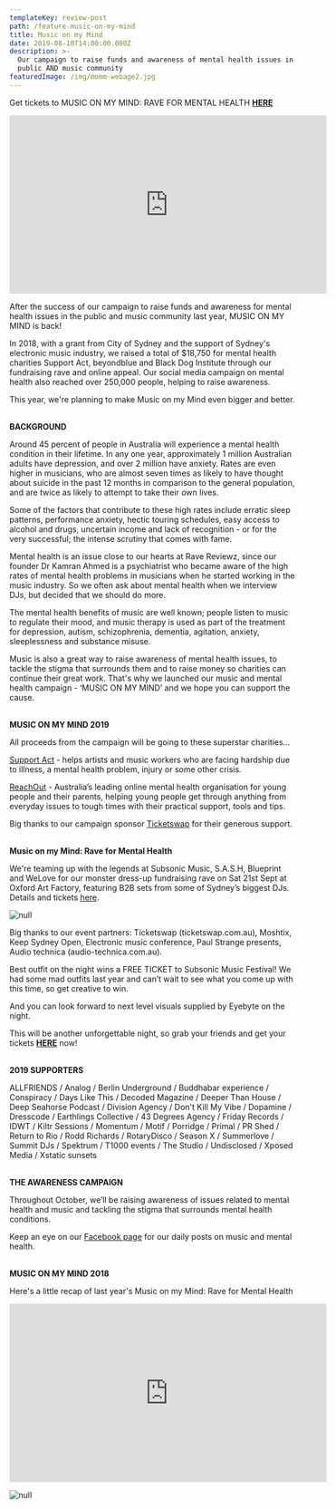 ```yaml
---
templateKey: review-post
path: /feature-music-on-my-mind
title: Music on my Mind
date: 2019-08-10T14:00:00.000Z
description: >-
  Our campaign to raise funds and awareness of mental health issues in the
  public AND music community
featuredImage: /img/momm-webage2.jpg
---
```

Get tickets to MUSIC ON MY MIND: RAVE FOR MENTAL HEALTH [**HERE**](https://moshtix.com.au/v2/event/music-on-my-mind-rave-for-mental-health/115142)

<iframe src="https://www.facebook.com/plugins/video.php?href=https%3A%2F%2Fwww.facebook.com%2Fravereviewz%2Fvideos%2F962827144074615%2F&show_text=0&width=560" width="560" height="315" style="border:none;overflow:hidden" scrolling="no" frameborder="0" allowTransparency="true" allowFullScreen="true"></iframe>

After the success of our campaign to raise funds and awareness for mental health issues in the public and music community last year, MUSIC ON MY MIND is back! 

In 2018, with a grant from City of Sydney and the support of Sydney's electronic music industry, we raised a total of $18,750 for mental health charities Support Act, beyondblue and Black Dog Institute through our fundraising rave and online appeal. Our social media campaign on mental health also reached over 250,000 people, helping to raise awareness. 

This year, we're planning to make Music on my Mind even bigger and better. 
<br><br>

**BACKGROUND**

Around 45 percent of people in Australia will experience a mental health condition in their lifetime. In any one year, approximately 1 million Australian adults have depression, and over 2 million have anxiety. Rates are even higher in musicians, who are almost seven times as likely to have thought about suicide in the past 12 months in comparison to the general population, and are twice as likely to attempt to take their own lives.

Some of the factors that contribute to these high rates include erratic sleep patterns, performance anxiety, hectic touring schedules, easy access to alcohol and drugs, uncertain income and lack of recognition - or for the very successful; the intense scrutiny that comes with fame.

Mental health is an issue close to our hearts at Rave Reviewz, since our founder Dr Kamran Ahmed is a psychiatrist who became aware of the high rates of mental health problems in musicians when he started working in the music industry. So we often ask about mental health when we interview DJs, but decided that we should do more.

The mental health benefits of music are well known; people listen to music to regulate their mood, and music therapy is used as part of the treatment for depression, autism, schizophrenia, dementia, agitation, anxiety, sleeplessness and substance misuse.

Music is also a great way to raise awareness of mental health issues, to tackle the stigma that surrounds them and to raise money so charities can continue their great work. That's why we launched our music and mental health campaign - ‘MUSIC ON MY MIND’ and we hope you can support the cause.
<br><br>

**MUSIC ON MY MIND 2019**

All proceeds from the campaign will be going to these superstar charities...

[Support Act](https://supportact.org.au/) - helps artists and music workers who are facing hardship due to illness, a mental health problem, injury or some other crisis.

[ReachOut](https://www.facebook.com/ReachOutAUS/) - Australia’s leading online mental health organisation for young people and their parents, helping young people get through anything from everyday issues to tough times with their practical support, tools and tips.

Big thanks to our campaign sponsor [Ticketswap](ticketswap.com.au) for their generous support.
<br><br>

**Music on my Mind: Rave for Mental Health**

We're teaming up with the legends at Subsonic Music, S.A.S.H, Blueprint and WeLove for our monster dress-up fundraising rave on Sat 21st Sept at Oxford Art Factory, featuring B2B sets from some of Sydney’s biggest DJs. Details and tickets [here](https://www.facebook.com/events/446674325919617/).

![null](/img/momm2019.jpg)

Big thanks to our event partners:  Ticketswap (ticketswap.com.au), Moshtix, Keep Sydney Open, Electronic music conference, Paul Strange presents, Audio technica (audio-technica.com.au).

Best outfit on the night wins a FREE TICKET to Subsonic Music Festival! We had some mad outfits last year and can’t wait to see what you come up with this time, so get creative to win. 

And you can look forward to next level visuals supplied by Eyebyte on the night.

This will be another unforgettable night, so grab your friends and get your tickets [**HERE**](https://moshtix.com.au/v2/event/music-on-my-mind-rave-for-mental-health/115142) now!
<br><br>

**2019 SUPPORTERS**

ALLFRIENDS / Analog / Berlin Underground / Buddhabar experience / Conspiracy / Days Like This / Decoded Magazine / Deeper Than House / Deep Seahorse Podcast / Division Agency / Don't Kill My Vibe / Dopamine / Dresscode / Earthlings Collective / 43 Degrees Agency / Friday Records / IDWT / Kiltr Sessions / Momentum / Motif / Porridge / Primal / PR Shed / Return to Rio / Rodd Richards / RotaryDisco / Season X / Summerlove / Summit DJs / Spektrum / T1000 events / The Studio / Undisclosed / Xposed Media / Xstatic sunsets 
<br><br>

**THE AWARENESS CAMPAIGN**

Throughout October, we’ll be raising awareness of issues related to mental health and music and tackling the stigma that surrounds mental health conditions. 

Keep an eye on our [Facebook page](https://www.facebook.com/ravereviewz/) for our daily posts on music and mental health.
<br><br>

**MUSIC ON MY MIND 2018**

Here's a little recap of last year's Music on my Mind: Rave for Mental Health

<iframe src="https://www.facebook.com/plugins/video.php?href=https%3A%2F%2Fwww.facebook.com%2Fravereviewz%2Fvideos%2F359731594802468%2F&show_text=0&width=560" width="560" height="315" style="border:none;overflow:hidden" scrolling="no" frameborder="0" allowTransparency="true" allowFullScreen="true"></iframe>

![null](/img/event-image.png)
